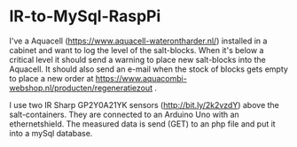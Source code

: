 # IR-to-MySql-RaspPi

I've a Aquacell (https://www.aquacell-waterontharder.nl/) installed in a cabinet and want to log the level of the salt-blocks. When it's below a critical level it should send a warning to place new salt-blocks into the Aquacell. It should also send an e-mail when the stock of blocks gets empty to place a new order at https://www.aquacombi-webshop.nl/producten/regeneratiezout .

I use two IR Sharp GP2Y0A21YK sensors (http://bit.ly/2k2vzdY) above the salt-containers. They are connected to an Arduino Uno with an ethernetshield. The measured data is send (GET) to an php file and put it into a mySql database.

